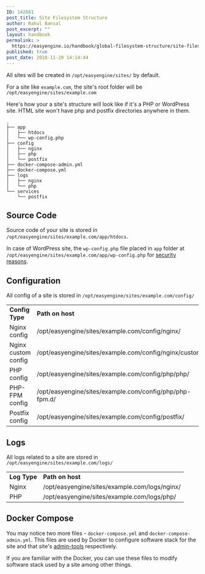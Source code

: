 ```yaml
---
ID: 142681
post_title: Site Filesystem Structure
author: Rahul Bansal
post_excerpt: ""
layout: handbook
permalink: >
  https://easyengine.io/handbook/global-filesystem-structure/site-filesystem-structure/
published: true
post_date: 2018-11-20 14:14:44
---
```

<!-- wp:paragraph -->
<p>All sites will be created in <code>/opt/easyengine/sites/</code> by default.</p>
<!-- /wp:paragraph -->

<!-- wp:paragraph -->
<p>For a site like <code>example.com</code>, the site's root folder will be <code>/opt/easyengine/sites/example.com</code></p>
<!-- /wp:paragraph -->

<!-- wp:paragraph -->
<p>Here's how your a site's structure will look like if it's a PHP or WordPress site. HTML site won't have php and postfix directories anywhere in them.</p>
<!-- /wp:paragraph -->

<!-- wp:code -->
<pre class="wp-block-code"><code>.
├── app 
│   ├── htdocs
│   └── wp-config.php
├── config
│   ├── nginx
│   ├── php
│   └── postfix
├── docker-compose-admin.yml
├── docker-compose.yml
├── logs
│   ├── nginx
│   └── php
└── services
    └── postfix</code></pre>
<!-- /wp:code -->

<!-- wp:heading -->
<h2>Source Code</h2>
<!-- /wp:heading -->

<!-- wp:paragraph -->
<p>Source code of your site is stored in <code>/opt/easyengine/sites/example.com/app/htdocs</code>.</p>
<!-- /wp:paragraph -->

<!-- wp:paragraph -->
<p>In case of  WordPress site, the&nbsp;<code>wp-config.php</code>&nbsp;file  placed in <code>app</code>&nbsp;folder at <code>/opt/easyengine/sites/example.com/app/wp-config.php</code> for <a href="https://wordpress.stackexchange.com/a/74972/135772">security reasons</a>.</p>
<!-- /wp:paragraph -->

<!-- wp:heading -->
<h2>Configuration</h2>
<!-- /wp:heading -->

<!-- wp:paragraph -->
<p>All config of a site is stored in <code>/opt/easyengine/sites/example.com/config/</code></p>
<!-- /wp:paragraph -->

<!-- wp:table {"className":"is-style-regular"} -->
<table class="wp-block-table is-style-regular"><tbody><tr><td><strong>Config Type</strong></td><td><strong>Path on host</strong></td></tr><tr><td>Nginx config</td><td>/opt/easyengine/sites/example.com/config/nginx/</td></tr><tr><td>Nginx custom config</td><td>/opt/easyengine/sites/example.com/config/nginx/custom/</td></tr><tr><td>PHP config</td><td>/opt/easyengine/sites/example.com/config/php/php/</td></tr><tr><td>PHP-FPM config</td><td>/opt/easyengine/sites/example.com/config/php/php-fpm.d/<br></td></tr><tr><td>Postfix config</td><td>/opt/easyengine/sites/example.com/config/postfix/</td></tr></tbody></table>
<!-- /wp:table -->

<!-- wp:heading -->
<h2>Logs</h2>
<!-- /wp:heading -->

<!-- wp:paragraph -->
<p>All logs related to a site are stored in <code>/opt/easyengine/sites/example.com/logs/</code></p>
<!-- /wp:paragraph -->

<!-- wp:table {"className":"is-style-regular"} -->
<table class="wp-block-table is-style-regular"><tbody><tr><td><strong>Log Type</strong></td><td><strong>Path on host</strong></td></tr><tr><td>Nginx </td><td>/opt/easyengine/sites/example.com/logs/nginx/</td></tr><tr><td>PHP</td><td>/opt/easyengine/sites/example.com/logs/php/</td></tr></tbody></table>
<!-- /wp:table -->

<!-- wp:heading -->
<h2>Docker Compose</h2>
<!-- /wp:heading -->

<!-- wp:paragraph -->
<p>You may notice two more files - <code>docker-compose.yml</code> and <code>docker-compose-admin.yml</code>. This files are used by Docker to configure software stack for the site and that site's <a href="https://easyengine.io/handbook/admin-tools/">admin-tools</a> respectively.</p>
<!-- /wp:paragraph -->

<!-- wp:paragraph -->
<p>If you are familiar with the Docker, you can use these files to modify software stack used by a site among other things.</p>
<!-- /wp:paragraph -->